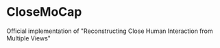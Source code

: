 # CloseMoCap
Official implementation of "Reconstructing Close Human Interaction from Multiple Views"
